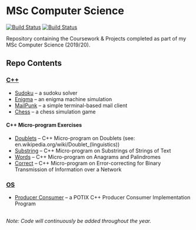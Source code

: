# MSc Computer Science

[![Build Status](https://img.shields.io/badge/languages-C,C++,_SQL-blue)](https://github.com/louisheery/msc-cs)
[![Build Status](https://img.shields.io/badge/build_status-in_progress-orange)](https://github.com/louisheery/msc-cs)

Repository containing the Coursework &amp; Projects completed as part of my MSc Computer Science (2019/20).

## Repo Contents
### [C++](cpp)
- [Sudoku](cpp/sudoku) – a sudoku solver
- [Enigma](cpp/enigma) – an enigma machine simulation
- [MailPunk](cpp/mailpunk) – a simple terminal-based mail client
- [Chess](cpp/chess) – a chess simulation game

#### C++ Micro-program Exercises
- [Doublets](cpp/doublets) – C++ Micro-program on Doublets (see: en.wikipedia.org/wiki/Doublet_(linguistics))
- [Substring](cpp/substring) – C++ Micro-program on Substrings of Strings of Text
- [Words](cpp/words) – C++ Micro-program on Anagrams and Palindromes
- [Correct](cpp/correct) – C++ Micro-program on Error-correcting for Binary Transmission of Information over a Network


### [OS](os)
- [Producer Consumer](os/producerconsumer) – a POTIX C++ Producer Consumer Implementation Program

<!---
### [Databases](databases)
--->

##
*Note: Code will continuously be added throughout the year.*
